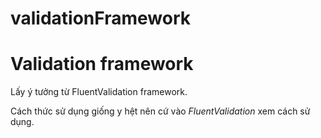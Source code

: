 # validationFramework
<h1>Validation framework</h1>
<p>Lấy ý tưởng từ FluentValidation framework.</p>
<p>Cách thức sử dụng giống y hệt nên cứ vào <i>FluentValidation</i> xem cách sử dụng.</p>

